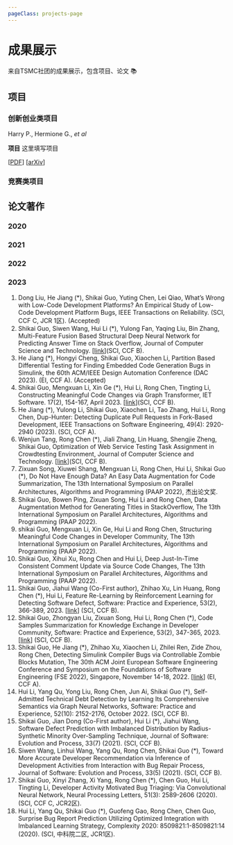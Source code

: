 ```yaml
---
pageClass: projects-page
---
```

# 成果展示

来自TSMC社团的成果展示，包含项目、论文 📚

## 项目

### 创新创业类项目

<ProjectCard image="/projects/1.png">

  Harry P., Hermione G., *et al*

  **项目**
  这里填写项目

  [[PDF](https://www.google.com)] [[arXiv](https://arxiv.org)]

</ProjectCard>

### 竞赛类项目

## 论文著作

<ProjectCard>

### 2020

### 2021

### 2022

### 2023

1. Dong Liu, He Jiang (*), Shikai Guo, Yuting Chen, Lei Qiao, What’s Wrong with Low-Code Development Platforms? An Empirical Study of Low-Code Development Platform Bugs, IEEE Transactions on Reliability. (SCI, CCF C, JCR 1区). (Accepted)
2. Shikai Guo, Siwen Wang, Hui Li (*), Yulong Fan, Yaqing Liu, Bin Zhang, Multi-Feature Fusion Based Structural Deep Neural Network for Predicting Answer Time on Stack Overflow, Journal of Computer Science and Technology. [[link](DOI：https://doi.org/10.1007/s11390-023-1438-4)](SCI, CCF B).
3. He Jiang (*), Hongyi Cheng, Shikai Guo, Xiaochen Li, Partition Based Differential Testing for Finding Embedded Code Generation Bugs in Simulink, the 60th ACM/IEEE Design Automation Conference (DAC 2023). (EI, CCF A). (Accepted)
4. Shikai Guo, Mengxuan Li, Xin Ge (*), Hui Li, Rong Chen, Tingting Li, Constructing Meaningful Code Changes via Graph Transformer, IET Software. 17(2), 154-167, April 2023. [[link](https://doi.org/10.1049/sfw2.12097)](SCI, CCF B).
5. He Jiang (*), Yulong Li, Shikai Guo, Xiaochen Li, Tao Zhang, Hui Li, Rong Chen, Dup-Hunter: Detecting Duplicate Pull Requests in Fork-Based Development, IEEE Transactions on Software Engineering, 49(4): 2920-2940 (2023). (SCI, CCF A).
6. Wenjun Tang, Rong Chen (*), Jiali Zhang, Lin Huang, Shengjie Zheng, Shikai Guo, Optimization of Web Service Testing Task Assignment in Crowdtesting Environment, Journal of Computer Science and Technology. [[link](https://doi.org/10.1007/s11390-022-0824-7)](SCI, CCF B).
7. Zixuan Song, Xiuwei Shang, Mengxuan Li, Rong Chen, Hui Li, Shikai Guo (*), Do Not Have Enough Data? An Easy Data Augmentation for Code Summarization, The 13th International Symposium on Parallel Architectures, Algorithms and Programming (PAAP 2022), 杰出论文奖.
8. Shikai Guo, Bowen Ping, Zixuan Song, Hui Li and Rong Chen, Data Augmentation Method for Generating Titles in StackOverflow, The 13th International Symposium on Parallel Architectures, Algorithms and Programming (PAAP 2022).
9. shikai Guo, Mengxuan Li, Xin Ge, Hui Li and Rong Chen, Structuring Meaningful Code Changes in Developer Community, The 13th International Symposium on Parallel Architectures, Algorithms and Programming (PAAP 2022).
10. Shikai Guo, Xihui Xu, Rong Chen and Hui Li, Deep Just-In-Time Consistent Comment Update via Source Code Changes, The 13th International Symposium on Parallel Architectures, Algorithms and Programming (PAAP 2022).
11. Shikai Guo, Jiahui Wang (Co-First author), Zhihao Xu, Lin Huang, Rong Chen (*), Hui Li, Feature Re-Learning by Reinforcement Learning for Detecting Software Defect, Software: Practice and Experience, 53(2), 366-389, 2023. [[link](https://doi.org/10.1002/spe.3152)] (SCI, CCF B).
12. Shikai Guo, Zhongyan Liu, Zixuan Song, Hui Li, Rong Chen (*), Code Samples Summarization for Knowledge Exchange in Developer Community, Software: Practice and Experience, 53(2), 347-365, 2023. [[link](https://doi.org/10.1002/spe.3151)] (SCI, CCF B).
13. Shikai Guo, He Jiang (*), Zhihao Xu, Xiaochen Li, Zhilei Ren, Zide Zhou, Rong Chen, Detecting Simulink Compiler Bugs via Controllable Zombie Blocks Mutation, The 30th ACM Joint European Software Engineering Conference and Symposium on the Foundations of Software Engineering (FSE 2022), Singapore, November 14-18, 2022. [[link](https://doi.org/10.1145/3540250.3549159)] (EI, CCF A).
14. Hui Li, Yang Qu, Yong Liu, Rong Chen, Jun Ai, Shikai Guo (*), Self-Admitted Technical Debt Detection by Learning Its Comprehensive Semantics via Graph Neural Networks, Software: Practice and Experience, 52(10): 2152-2176, October 2022. (SCI, CCF B).
15. Shikai Guo, Jian Dong (Co-First author), Hui Li (*), Jiahui Wang, Software Defect Prediction with Imbalanced Distribution by Radius-Synthetic Minority Over-Sampling Technique, Journal of Software: Evolution and Process, 33(7) (2021). (SCI, CCF B).
16. Siwen Wang, Linhui Wang, Yang Qu, Rong Chen, Shikai Guo (*), Toward More Accurate Developer Recommendation via Inference of Development Activities from Interaction with Bug Repair Process, Journal of Software: Evolution and Process, 33(5) (2021). (SCI, CCF B).
17. Shikai Guo, Xinyi Zhang, Xi Yang, Rong Chen (*), Chen Guo, Hui Li, Tingting Li, Developer Activity Motivated Bug Triaging: Via Convolutional Neural Network, Neural Processing Letters, 51(3): 2589-2606 (2020). (SCI, CCF C, JCR2区).
18. Hui Li, Yang Qu, Shikai Guo (*), Guofeng Gao, Rong Chen, Chen Guo, Surprise Bug Report Prediction Utilizing Optimized Integration with Imbalanced Learning Strategy, Complexity 2020: 8509821:1-8509821:14 (2020). (SCI, 中科院二区, JCR1区).

</ProjectCard>

<style lang="stylus">

.projects-page
  background-color #fafbfc

</style>

